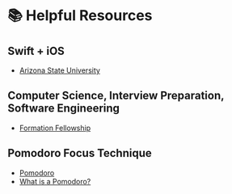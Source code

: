 # 📚 Helpful Resources

## Swift + iOS

- [Arizona State University](https://asu.edu)

## Computer Science, Interview Preparation, Software Engineering

- [Formation Fellowship](https://formation.dev/)

## Pomodoro Focus Technique

- [Pomodoro](https://pomofocus.io)
- [What is a Pomodoro?](https://www.todoist.com/productivity-methods/pomodoro-technique)
